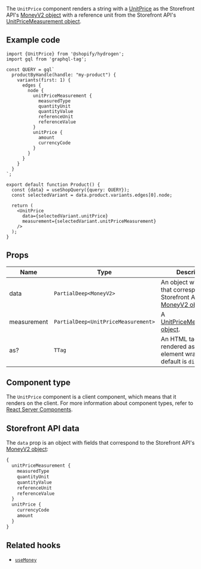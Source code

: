 The `UnitPrice` component renders a string with a [UnitPrice](/themes/pricing-payments/unit-pricing) as the
Storefront API's [MoneyV2 object](/api/storefront/reference/common-objects/moneyv2) with a reference unit from the Storefront API's [UnitPriceMeasurement object](/api/storefront/reference/products/unitpricemeasurement).

## Example code

```tsx
import {UnitPrice} from '@shopify/hydrogen';
import gql from 'graphql-tag';

const QUERY = gql`
  productByHandle(handle: "my-product") {
    variants(first: 1) {
      edges {
        node {
          unitPriceMeasurement {
            measuredType
            quantityUnit
            quantityValue
            referenceUnit
            referenceValue
          }
          unitPrice {
            amount
            currencyCode
          }
        }
      }
    }
  }
`;

export default function Product() {
  const {data} = useShopQuery({query: QUERY});
  const selectedVariant = data.product.variants.edges[0].node;

  return (
    <UnitPrice
      data={selectedVariant.unitPrice}
      measurement={selectedVariant.unitPriceMeasurement}
    />
  );
}
```

## Props

| Name        | Type                                                   | Description                                                                                                                       |
| ----------- | ------------------------------------------------------ | --------------------------------------------------------------------------------------------------------------------------------- |
| data        | <code>PartialDeep&#60;MoneyV2&#62;</code>              | An object with fields that correspond to the Storefront API's [MoneyV2 object](/api/storefront/reference/common-objects/moneyv2). |
| measurement | <code>PartialDeep&#60;UnitPriceMeasurement&#62;</code> | A [UnitPriceMeasurement object](/api/storefront/reference/products/unitpricemeasurement).                                         |
| as?         | <code>TTag</code>                                      | An HTML tag to be rendered as the base element wrapper. The default is `div`.                                                     |

## Component type

The `UnitPrice` component is a client component, which means that it renders on the client. For more information about component types, refer to [React Server Components](/custom-storefronts/hydrogen/framework/react-server-components).

## Storefront API data

The `data` prop is an object with fields that correspond to the Storefront API's [MoneyV2 object](/api/storefront/reference/common-objects/moneyv2):

```graphql
{
  unitPriceMeasurement {
    measuredType
    quantityUnit
    quantityValue
    referenceUnit
    referenceValue
  }
  unitPrice {
    currencyCode
    amount
  }
}
```

## Related hooks

- [`useMoney`](/api/hydrogen/hooks/primitive/usemoney)
